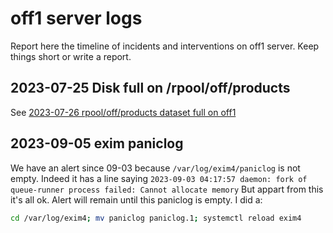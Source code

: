 # off1 server logs

Report here the timeline of incidents and interventions on off1 server.
Keep things short or write a report.

## 2023-07-25 Disk full on /rpool/off/products

See [2023-07-26 rpool/off/products dataset full on off1](reports/2023-07-26-rpool-off-products-full.md)

## 2023-09-05 exim paniclog

We have an alert since 09-03 because `/var/log/exim4/paniclog` is not empty.
Indeed it has a line saying `2023-09-03 04:17:57 daemon: fork of queue-runner process failed: Cannot allocate memory`
But appart from this it's all ok. Alert will remain until this paniclog is empty.
I did a:
```bash
cd /var/log/exim4; mv paniclog paniclog.1; systemctl reload exim4
```
